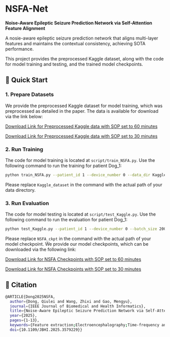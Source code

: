 # **NSFA-Net**  
**Noise-Aware Epileptic Seizure Prediction  Network via Self-Attention Feature Alignment**  

A nosie-aware epileptic seizure prediction network that aligns multi-layer features and maintains the contextual consistency, achieving SOTA performance.

This project provides the preprocessed Kaggle dataset, along with the code for model training and testing, and the trained model checkpoints.

## **🚀 Quick Start**
### **1. Prepare Datasets**

We provide the preprocessed Kaggle dataset for model training, which was preprocessed as detailed in the paper.  The data is available for download via the link below:

[Download Link for Preprocessed Kaggle data with SOP set to 60 minutes](https://pan.baidu.com/s/12aW93-VMInjGH0eU-xmYrg?pwd=pqnw)

[Download Link for Preprocessed Kaggle data with SOP set to 30 minutes](https://pan.baidu.com/s/1YUrX_WmwsSGxMOxTOs1b2Q?pwd=4f47)

### **2. Run Training**

The code for model training is located at `script/train_NSFA.py`. Use the following command to run the training for patient Dog_1:

```bash
python train_NSFA.py --patient_id 1 --device_number 0 --data_dir Kaggle_dataset_30 --target_preictal_interval 30
```

Please replace `Kaggle_dataset` in the command with the actual path of your data directory.

### **3. Run Evaluation**
The code for model testing is located at `script/test_Kaggle.py`. Use the following command to run the evaluation for patient Dog_1:

```bash
python test_Kaggle.py --patient_id 1 --device_number 0 --batch_size 200 --ckpt_dir NSFA_ckpt_30 --data_dir Kaggle_dataset_30 --target_preictal_interval 30
```

Please replace `NSFA_ckpt` in the command with the actual path of your model checkpoint. We provide our model checkpoints, which can be downloaded via the following link:

[Download Link for NSFA Checkpoints with SOP set to 60 minutes](https://pan.baidu.com/s/1iqceQj95tpzETs7C4AluFQ?pwd=792j)

[Download Link for NSFA Checkpoints with SOP set to 30 minutes]( https://pan.baidu.com/s/154zBFvzSdpwyPv0owHJtrQ?pwd=m2pj)

## 📖 Citation
```bash
@ARTICLE{Dong2025NSFA,
  author={Dong, Qiulei and Wang, Zhixi and Gao, Mengyu},
  journal={IEEE Journal of Biomedical and Health Informatics}, 
  title={Noise-Aware Epileptic Seizure Prediction Network via Self-Attention Feature Alignment}, 
  year={2025},
  pages={1-13},
  keywords={Feature extraction;Electroencephalography;Time-frequency analysis;Data mining;Training;Signal to noise ratio;Transformers;Aggregates;Bioinformatics;Sensitivity;Epileptic seizure prediction;feature alignment;noise-aware regularizer},
  doi={10.1109/JBHI.2025.3579229}}
```
